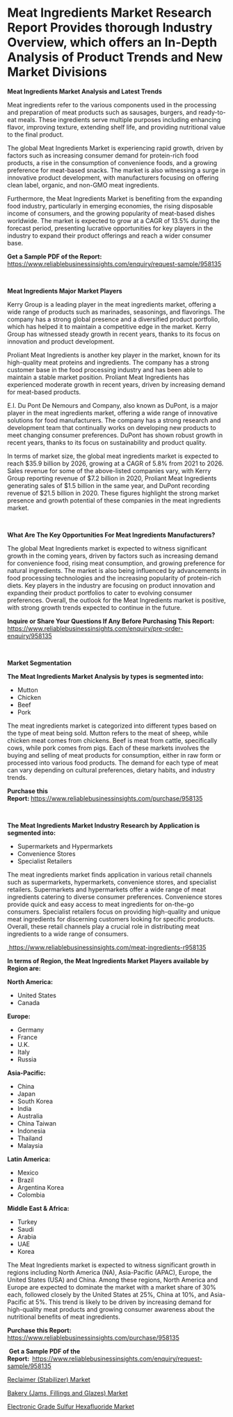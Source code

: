 <p><h1>Meat Ingredients Market Research Report Provides thorough Industry Overview, which offers an In-Depth Analysis of Product Trends and New Market Divisions</h1></p><p><strong>Meat Ingredients Market Analysis and Latest Trends</strong></p>
<p><p>Meat ingredients refer to the various components used in the processing and preparation of meat products such as sausages, burgers, and ready-to-eat meals. These ingredients serve multiple purposes including enhancing flavor, improving texture, extending shelf life, and providing nutritional value to the final product.</p><p>The global Meat Ingredients Market is experiencing rapid growth, driven by factors such as increasing consumer demand for protein-rich food products, a rise in the consumption of convenience foods, and a growing preference for meat-based snacks. The market is also witnessing a surge in innovative product development, with manufacturers focusing on offering clean label, organic, and non-GMO meat ingredients.</p><p>Furthermore, the Meat Ingredients Market is benefiting from the expanding food industry, particularly in emerging economies, the rising disposable income of consumers, and the growing popularity of meat-based dishes worldwide. The market is expected to grow at a CAGR of 13.5% during the forecast period, presenting lucrative opportunities for key players in the industry to expand their product offerings and reach a wider consumer base.</p></p>
<p><strong>Get a Sample PDF of the Report:&nbsp;</strong> <a href="https://www.reliablebusinessinsights.com/enquiry/request-sample/958135">https://www.reliablebusinessinsights.com/enquiry/request-sample/958135</a></p>
<p>&nbsp;</p>
<p><strong>Meat Ingredients Major Market Players</strong></p>
<p><p>Kerry Group is a leading player in the meat ingredients market, offering a wide range of products such as marinades, seasonings, and flavorings. The company has a strong global presence and a diversified product portfolio, which has helped it to maintain a competitive edge in the market. Kerry Group has witnessed steady growth in recent years, thanks to its focus on innovation and product development.</p><p>Proliant Meat Ingredients is another key player in the market, known for its high-quality meat proteins and ingredients. The company has a strong customer base in the food processing industry and has been able to maintain a stable market position. Proliant Meat Ingredients has experienced moderate growth in recent years, driven by increasing demand for meat-based products.</p><p>E.I. Du Pont De Nemours and Company, also known as DuPont, is a major player in the meat ingredients market, offering a wide range of innovative solutions for food manufacturers. The company has a strong research and development team that continually works on developing new products to meet changing consumer preferences. DuPont has shown robust growth in recent years, thanks to its focus on sustainability and product quality.</p><p>In terms of market size, the global meat ingredients market is expected to reach $35.9 billion by 2026, growing at a CAGR of 5.8% from 2021 to 2026. Sales revenue for some of the above-listed companies vary, with Kerry Group reporting revenue of $7.2 billion in 2020, Proliant Meat Ingredients generating sales of $1.5 billion in the same year, and DuPont recording revenue of $21.5 billion in 2020. These figures highlight the strong market presence and growth potential of these companies in the meat ingredients market.</p></p>
<p>&nbsp;</p>
<p><strong>What Are The Key Opportunities For Meat Ingredients Manufacturers?</strong></p>
<p><p>The global Meat Ingredients market is expected to witness significant growth in the coming years, driven by factors such as increasing demand for convenience food, rising meat consumption, and growing preference for natural ingredients. The market is also being influenced by advancements in food processing technologies and the increasing popularity of protein-rich diets. Key players in the industry are focusing on product innovation and expanding their product portfolios to cater to evolving consumer preferences. Overall, the outlook for the Meat Ingredients market is positive, with strong growth trends expected to continue in the future.</p></p>
<p><strong>Inquire or Share Your Questions If Any Before Purchasing This Report:</strong> <a href="https://www.reliablebusinessinsights.com/enquiry/pre-order-enquiry/958135">https://www.reliablebusinessinsights.com/enquiry/pre-order-enquiry/958135</a></p>
<p>&nbsp;</p>
<p><strong>Market Segmentation</strong></p>
<p><strong>The Meat Ingredients Market Analysis by types is segmented into:</strong></p>
<p><ul><li>Mutton</li><li>Chicken</li><li>Beef</li><li>Pork</li></ul></p>
<p><p>The meat ingredients market is categorized into different types based on the type of meat being sold. Mutton refers to the meat of sheep, while chicken meat comes from chickens. Beef is meat from cattle, specifically cows, while pork comes from pigs. Each of these markets involves the buying and selling of meat products for consumption, either in raw form or processed into various food products. The demand for each type of meat can vary depending on cultural preferences, dietary habits, and industry trends.</p></p>
<p><strong>Purchase this Report:&nbsp;</strong><a href="https://www.reliablebusinessinsights.com/purchase/958135">https://www.reliablebusinessinsights.com/purchase/958135</a></p>
<p>&nbsp;</p>
<p><strong>The Meat Ingredients Market Industry Research by Application is segmented into:</strong></p>
<p><ul><li>Supermarkets and Hypermarkets</li><li>Convenience Stores</li><li>Specialist Retailers</li></ul></p>
<p><p>The meat ingredients market finds application in various retail channels such as supermarkets, hypermarkets, convenience stores, and specialist retailers. Supermarkets and hypermarkets offer a wide range of meat ingredients catering to diverse consumer preferences. Convenience stores provide quick and easy access to meat ingredients for on-the-go consumers. Specialist retailers focus on providing high-quality and unique meat ingredients for discerning customers looking for specific products. Overall, these retail channels play a crucial role in distributing meat ingredients to a wide range of consumers.</p></p>
<p><a href="https://www.reliablebusinessinsights.com/meat-ingredients-r958135">&nbsp;https://www.reliablebusinessinsights.com/meat-ingredients-r958135</a></p>
<p><strong>In terms of Region, the Meat Ingredients Market Players available by Region are:</strong></p>
<p>
    <p> <strong> North America: </strong>
        <ul>
            <li>United States</li>
            <li>Canada</li>
        </ul>
        </p> 
    <p> <strong> Europe: </strong>
        <ul>
            <li>Germany</li>
            <li>France</li>
            <li>U.K.</li>
            <li>Italy</li>
            <li>Russia</li>
        </ul>
        </p> 
    <p> <strong> Asia-Pacific: </strong>
        <ul>
            <li>China</li>
            <li>Japan</li>
            <li>South Korea</li>
            <li>India</li>
            <li>Australia</li>
            <li>China Taiwan</li>
            <li>Indonesia</li>
            <li>Thailand</li>
            <li>Malaysia</li>
        </ul>
        </p> 
    <p> <strong> Latin America: </strong>
        <ul>
            <li>Mexico</li>
            <li>Brazil</li>
            <li>Argentina Korea</li>
            <li>Colombia</li>
        </ul>
        </p> 
    <p> <strong> Middle East & Africa: </strong>
        <ul>
            <li>Turkey</li>
            <li>Saudi</li>
            <li>Arabia</li>
            <li>UAE</li>
            <li>Korea</li>
        </ul>
    </p>
    </p>
<p><p>The Meat Ingredients market is expected to witness significant growth in regions including North America (NA), Asia-Pacific (APAC), Europe, the United States (USA) and China. Among these regions, North America and Europe are expected to dominate the market with a market share of 30% each, followed closely by the United States at 25%, China at 10%, and Asia-Pacific at 5%. This trend is likely to be driven by increasing demand for high-quality meat products and growing consumer awareness about the nutritional benefits of meat ingredients.</p></p>
<p><strong>Purchase this Report: </strong><a href="https://www.reliablebusinessinsights.com/purchase/958135">https://www.reliablebusinessinsights.com/purchase/958135</a></p>
<p>&nbsp;<strong>Get a Sample PDF of the Report:&nbsp;&nbsp;</strong><a href="https://www.reliablebusinessinsights.com/enquiry/request-sample/958135">https://www.reliablebusinessinsights.com/enquiry/request-sample/958135</a></p>
<p><strong></strong></p>
<p><p><a href="https://github.com/angelajermaine/Market-Research-Report-List-5/blob/main/reclaimer-stabilizer-market.md">Reclaimer (Stabilizer) Market</a></p><p><a href="https://issuu.com/reportprime-2/docs/bakery-jams-fillings-and-glazes-mar_d2ccd5e00d26f9">Bakery (Jams, Fillings and Glazes) Market</a></p><p><a href="https://github.com/hrhzhypq19/Market-Research-Report-List-1/blob/main/electronic-grade-sulfur-hexafluoride-market.md">Electronic Grade Sulfur Hexafluoride Market</a></p></p>